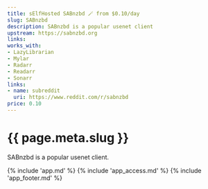 ```yaml
---
title: sElfHosted SABnzbd 🪄 from $0.10/day
slug: SABnzbd
description: SABnzbd is a popular usenet client
upstream: https://sabnzbd.org
links:
works_with:
- LazyLibrarian
- Mylar
- Radarr
- Readarr
- Sonarr
links:
- name: subreddit
  uri: https://www.reddit.com/r/sabnzbd
price: 0.10
---
```


# {{ page.meta.slug }}

SABnzbd is a popular usenet client.

{% include 'app.md' %}
{% include 'app_access.md' %}
{% include 'app_footer.md' %}